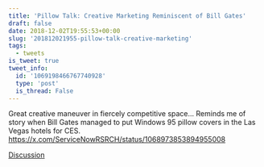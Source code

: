 ```yaml
---
title: 'Pillow Talk: Creative Marketing Reminiscent of Bill Gates'
draft: false
date: 2018-12-02T19:55:53+00:00
slug: '201812021955-pillow-talk-creative-marketing'
tags:
  - tweets
is_tweet: true
tweet_info:
  id: '1069198466767740928'
  type: 'post'
  is_thread: False
---
```




Great creative maneuver in fiercely competitive space... Reminds me of story when Bill Gates managed to put Windows 95 pillow covers in the Las Vegas hotels for CES. <https://x.com/ServiceNowRSRCH/status/1068973853894955008>

[Discussion](https://x.com/sytelus/status/1069198466767740928)
